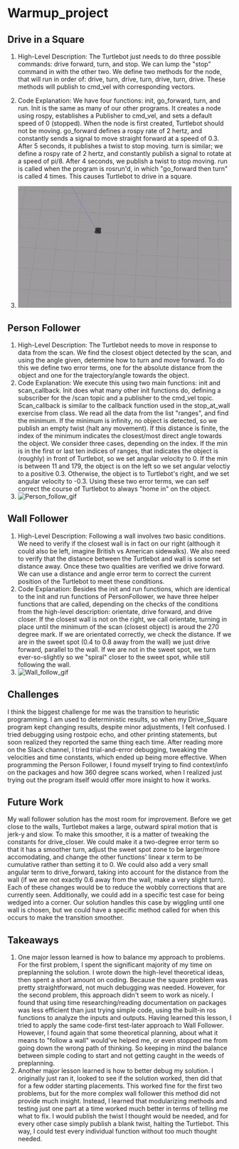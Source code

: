 # Warmup_project

## Drive in a Square
  1. High-Level Description: The Turtlebot just needs to do three possible commands: drive forward, turn, and stop. We can lump the "stop" command in with the other two. We define two methods for the node, that will run in order of: drive, turn, drive, turn, drive, turn, drive. These methods will publish to cmd_vel with corresponding vectors.
   
  2. Code Explanation: We have four functions: init, go_forward, turn, and run. Init is the same as many of our other programs. It creates a node using rospy, establishes a Publisher to cmd_vel, and sets a default speed of 0 (stopped). When the node is first created, Turtlebot should not be moving. go_forward defines a rospy rate of 2 hertz, and constantly sends a signal to move straight forward at a speed of 0.3. After 5 seconds, it publishes a twist to stop moving. turn is similar; we define a rospy rate of 2 hertz, and constantly publish a signal to rotate at a speed of pi/8. After 4 seconds, we publish a twist to stop moving. run is called when the program is rosrun'd, in which "go_forward then turn" is called 4 times. This causes Turtlebot to drive in a square.

  3. ![Drive_square_gif](https://github.com/Zwky26/warmup_project/blob/main/gifs/drive_square.gif)

## Person Follower

1. High-Level Description: The Turtlebot needs to move in response to data from the scan. We find the closest object detected by the scan, and using the angle given, determine how to turn and move forward. To do this we define two error terms, one for the absolute distance from the object and one for the trajectory/angle towards the object. 
2. Code Explanation: We execute this using two main functions: init and scan_callback. Init does what many other init functions do, defining a subscriber for the /scan topic and a publisher to the cmd_vel topic. Scan_callback is similar to the callback function used in the stop_at_wall exercise from class. We read all the data from the list "ranges", and find the minimum. If the minimum is infinity, no object is detected, so we publish an empty twist (halt any movement). If this distance is finite, the index of the minimum indicates the closest/most direct angle towards the object. We consider three cases, depending on the index. If the min is in the first or last ten indices of ranges, that indicates the object is (roughly) in front of Turtlebot, so we set angular velocity to 0. If the min is between 11 and 179, the object is on the left so we set angular veloctiy to a positive 0.3. Otherwise, the object is to Turtlebot's right, and we set angular velocity to -0.3. Using these two error terms, we can self correct the course of Turtlebot to always "home in" on the object.
3. ![Person_follow_gif](https://github.com/Zwky26/warmup_project/blob/main/gifs/person_follow.gif)

## Wall Follower

1. High-Level Description: Following a wall involves two basic conditions. We need to verify if the closest wall is in fact on our right (although it could also be left, imagine British vs American sidewalks). We also need to verify that the distance between the Turtlebot and wall is some set distance away. Once these two qualities are verified we drive forward. We can use a distance and angle error term to correct the current position of the Turtlebot to meet these conditions. 
2. Code Explanation: Besides the init and run functions, which are identical to the init and run functions of PersonFollower, we have three helper functions that are called, depending on the checks of the conditions from the high-level description: orientate, drive forward, and drive closer. If the closest wall is not on the right, we call orientate, turning in place until the minimum of the scan (closest object) is aroud the 270 degree mark. If we are orientated correctly, we check the distance. If we are in the sweet spot (0.4 to 0.8 away from the wall) we just drive forward, parallel to the wall. If we are not in the sweet spot, we turn ever-so-slightly so we "spiral" closer to the sweet spot, while still following the wall. 
3. ![Wall_follow_gif](https://github.com/Zwky26/warmup_project/blob/main/gifs/wall_follower.gif)

## Challenges

I think the biggest challenge for me was the transition to heuristic programming. I am used to deterministic results, so when my Drive_Square program kept changing results, despite minor adjustments, I felt confused. I tried debugging using rostpoic echo, and other printing statements, but soon realized they reported the same thing each time. After reading more on the Slack channel, I tried trial-and-error debugging, tweaking the velocities and time constants, which ended up being more effective. When programming the Person Follower, I found myself trying to find context/info on the packages and how 360 degree scans worked, when I realized just trying out the program itself would offer more insight to how it works. 

## Future Work

My wall follower solution has the most room for improvement. Before we get close to the walls, Turtlebot makes a large, outward spiral motion that is jerk-y and slow. To make this smoother, it is a matter of tweaking the constants for drive_closer. We could make it a two-degree error term so that it has a smoother turn, adjust the sweet spot zone to be larger/more accomodating, and change the other functions' linear x term to be cumulative rather than setting it to 0. We could also add a very small angular term to drive_forward, taking into account for the distance from the wall (if we are not exactly 0.6 away from the wall, make a very slight turn). Each of these changes would be to reduce the wobbly corrections that are currently seen. Additionally, we could add in a specific test case for being wedged into a corner. Our solution handles this case by wiggling until one wall is chosen, but we could have a specific method called for when this occurs to make the transition smoother. 

## Takeaways

1. One major lesson learned is how to balance my approach to problems. For the first problem, I spent the significant majority of my time on preplanning the solution. I wrote down the high-level theoretical ideas, then spent a short amount on coding. Because the square problem was pretty straightforward, not much debugging was needed. However, for the second problem, this approach didn't seem to work as nicely. I found that using time researching/reading documentation on packages was less efficient than just trying simple code, using the built-in ros functions to analyze the inputs and outputs. Having learned this lesson, I tried to apply the same code-first test-later approach to Wall Follower. However, I found again that some theoretical planning, about what it means to "follow a wall" would've helped me, or even stopped me from going down the wrong path of thinking. So keeping in mind the balance between simple coding to start and not getting caught in the weeds of preplanning.  
2. Another major lesson learned is how to better debug my solution. I originally just ran it, looked to see if the solution worked, then did that for a few odder starting placements. This worked fine for the first two problems, but for the more complex wall follower this method did not provide much insight. Instead, I learned that modularizing methods and testing just one part at a time worked much better in terms of telling me what to fix. I would publish the twist I thought would be needed, and for every other case simply publish a blank twist, halting the Turtlebot. This way, I could test every individual function without too much thought needed.


